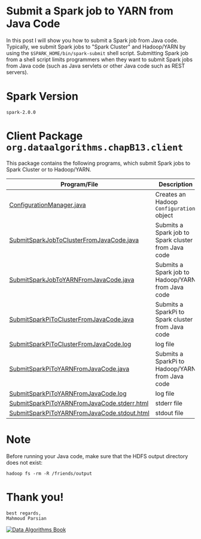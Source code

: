 Submit a Spark job to YARN from Java Code
=========================================
In this post I will show you how to submit a Spark job from Java code. 
Typically, we submit Spark jobs to "Spark Cluster" and Hadoop/YARN  by 
using the ````$SPARK_HOME/bin/spark-submit````  shell script.  Submitting 
Spark job from a shell script limits programmers when they want to submit 
Spark jobs from Java code (such as Java servlets or other Java code such 
as REST servers).

Spark Version
=============

````
spark-2.0.0
````

Client Package ````org.dataalgorithms.chapB13.client````
========================================================
This package contains the following  programs, which submit
Spark jobs to Spark Cluster or to Hadoop/YARN.


Program/File                                |  Description                                                    |
------------------------------------------- | --------------------------------------------------------------- | 
[ConfigurationManager.java](./ConfigurationManager.java)                   |  Creates an Hadoop ````Configuration```` object                 | 
[SubmitSparkJobToClusterFromJavaCode.java](./SubmitSparkJobToClusterFromJavaCode.java)    |  Submits a Spark job to Spark cluster from Java code            |
[SubmitSparkJobToYARNFromJavaCode.java](./SubmitSparkJobToYARNFromJavaCode.java)      |  Submits a Spark job to Hadoop/YARN from Java code              |
[SubmitSparkPiToClusterFromJavaCode.java](./SubmitSparkPiToClusterFromJavaCode.java)     |  Submits a SparkPi to Spark cluster from Java code              |         
[SubmitSparkPiToClusterFromJavaCode.log](./SubmitSparkPiToClusterFromJavaCode.log)     |  log file                                                       |
[SubmitSparkPiToYARNFromJavaCode.java](./SubmitSparkPiToYARNFromJavaCode.java)       |  Submits a SparkPi to Hadoop/YARN from Java code                |
[SubmitSparkPiToYARNFromJavaCode.log](./SubmitSparkPiToYARNFromJavaCode.log)        |  log file                                                       |
[SubmitSparkPiToYARNFromJavaCode.stderr.html](./SubmitSparkPiToYARNFromJavaCode.stderr.html) |  stderr file                                                    |
[SubmitSparkPiToYARNFromJavaCode.stdout.html](./SubmitSparkPiToYARNFromJavaCode.stdout.html) |  stdout file                                                    |


Note
====
Before running your Java code, make sure that the HDFS output directory does not exist:
````
hadoop fs -rm -R /friends/output
````

Thank you!
==========

````
best regards,
Mahmoud Parsian
````

[![Data Algorithms Book](https://github.com/mahmoudparsian/data-algorithms-book/blob/master/misc/large-image.jpg)](http://shop.oreilly.com/product/0636920033950.do) 
